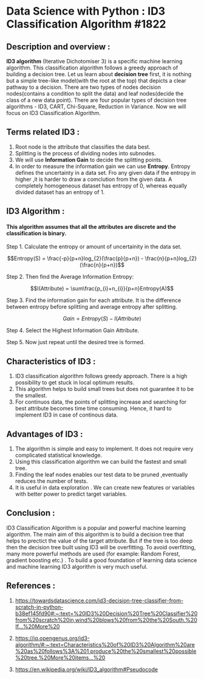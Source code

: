 # Data Science with Python : ID3 Classification Algorithm #1822

## Description and overview :

<b>ID3 algorithm</b> (Iterative Dichotomiser 3) is a specific machine learning algorithm. This classification algorithm follows a greedy approach of building a decision tree. 
Let us learn about <b>decision tree</b> first, it is nothing but a simple tree-like model(with the root at the top) that depicts a clear pathway to a decision. There are two types of nodes decision nodes(contains a condition to split the data) and leaf nodes(decide the class of a new data point).
There are four popular types of decision tree algorithms - ID3, CART, Chi-Square, Reduction in Variance.
Now we will focus on ID3 Classification Algorithm.

## Terms related ID3 :

1. Root node is the attribute that classifies the data best.
2. Splitting is the process of dividing nodes into subnodes. 
3. We will use <b>Information Gain</b> to decide the splitting points.
4. In order to measure the information gain we can use <b>Entropy</b>. Entropy defines the uncertainty in a data set. Fro any given data if the entropy in higher ,it is harder to draw a comclution from the given data. A completely homogeneous dataset has entropy of 0, whereas equally divided dataset has an entropy of 1.

## ID3 Algorithm :

#### This algorithm assumes that all the attributes are discrete and the classification is binary.

Step 1. Calculate the entropy or amount of uncertainity in the data set.

$$Entropy(S) = \frac{-p}{p+n}log_{2}(\frac{p}{p+n}) - \frac{n}{p+n}log_{2}(\frac{n}{p+n})$$


Step 2. Then find the Average Information Entropy:

$$I(Attribute) = \sum\frac{p_{i}+n_{i}}{p+n}Entropy(A)$$


Step 3. Find the information gain for each attribute. It is the difference between entropy before splitting and average entropy after splitting.

$$Gain = Entropy(S) - I(Attribute)$$

Step 4. Select the Highest Information Gain Attribute.

Step 5. Now just repeat until the desired tree is formed.

## Characteristics of ID3 :

1. ID3 classification algorithm follows greedy approach. There is a high possibility to get stuck in local optimum results.
2. This algorithm helps to build small trees but does not guarantee it to be the smallest.
3. For continuos data, the points of splitting increase and searching for best attribute becomes time time consuming. Hence, it hard to implement ID3 in case of continous data.

## Advantages of ID3 :

1. The algorithm is simple and easy to implement. It does not require very complicated statistical knowledge.
2. Using this classification algorithm we can build the fastest and small tree.
3. Finding the leaf nodes enables our test data to be pruned ,eventually reduces the number of tests.
4. It is useful in data exploration . We can create new features or variables with better power to predict target variables.

## Conclusion :

ID3 Classification Algorithm is a popular and powerful machine learning algorithm. The main aim of this algorithm is to build a decision tree that helps to prectict the value of the target attribute. 
But if the tree is too deep then the decision tree built using ID3 will be overfitting. To avoid overfitting, many more powerful methods are used (for example: Random Forest, gradient boosting etc.) . To build a good foundation of learning data science and machine learning ID3 algorithm is very much useful.

## References :

1. https://towardsdatascience.com/id3-decision-tree-classifier-from-scratch-in-python-b38ef145fd90#:~:text=%20ID3%20Decision%20Tree%20Classifier%20from%20scratch%20in,wind%20blows%20from%20the%20South.%20If...%20More%20

2. https://iq.opengenus.org/id3-algorithm/#:~:text=Characteristics%20of%20ID3%20Algorithm%20are%20as%20follows%3A%201,produce%20the%20smallest%20possible%20tree.%20More%20items...%20

3. https://en.wikipedia.org/wiki/ID3_algorithm#Pseudocode

